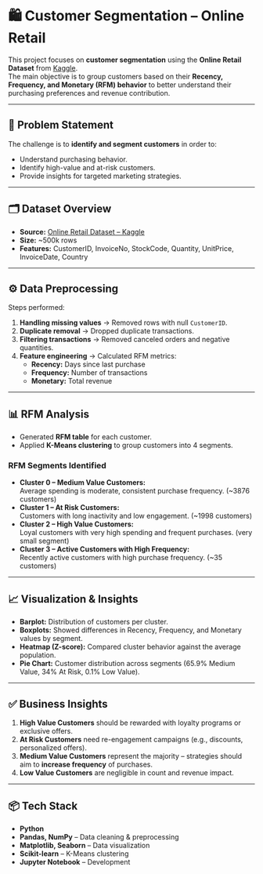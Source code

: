 # 🛍️ Customer Segmentation – Online Retail

This project focuses on **customer segmentation** using the **Online Retail Dataset** from [Kaggle](https://www.kaggle.com/datasets/lakshmi25npathi/online-retail-dataset).  
The main objective is to group customers based on their **Recency, Frequency, and Monetary (RFM) behavior** to better understand their purchasing preferences and revenue contribution.

---

## 📌 Problem Statement
The challenge is to **identify and segment customers** in order to:  
- Understand purchasing behavior.  
- Identify high-value and at-risk customers.  
- Provide insights for targeted marketing strategies.  

---

## 🗂️ Dataset Overview
- **Source:** [Online Retail Dataset – Kaggle](https://www.kaggle.com/datasets/lakshmi25npathi/online-retail-dataset)  
- **Size:** ~500k rows  
- **Features:** CustomerID, InvoiceNo, StockCode, Quantity, UnitPrice, InvoiceDate, Country  

---

## ⚙️ Data Preprocessing
Steps performed:
1. **Handling missing values** → Removed rows with null `CustomerID`.  
2. **Duplicate removal** → Dropped duplicate transactions.  
3. **Filtering transactions** → Removed canceled orders and negative quantities.  
4. **Feature engineering** → Calculated RFM metrics:  
   - **Recency:** Days since last purchase  
   - **Frequency:** Number of transactions  
   - **Monetary:** Total revenue  

---

## 📊 RFM Analysis
- Generated **RFM table** for each customer.  
- Applied **K-Means clustering** to group customers into 4 segments.  

### RFM Segments Identified
- **Cluster 0 – Medium Value Customers:**  
  Average spending is moderate, consistent purchase frequency. (~3876 customers)  
- **Cluster 1 – At Risk Customers:**  
  Customers with long inactivity and low engagement. (~1998 customers)  
- **Cluster 2 – High Value Customers:**  
  Loyal customers with very high spending and frequent purchases. (very small segment)  
- **Cluster 3 – Active Customers with High Frequency:**  
  Recently active customers with high purchase frequency. (~35 customers)  

---

## 📈 Visualization & Insights
- **Barplot:** Distribution of customers per cluster.  
- **Boxplots:** Showed differences in Recency, Frequency, and Monetary values by segment.  
- **Heatmap (Z-score):** Compared cluster behavior against the average population.  
- **Pie Chart:** Customer distribution across segments (65.9% Medium Value, 34% At Risk, 0.1% Low Value).  

---

## ✅ Business Insights
1. **High Value Customers** should be rewarded with loyalty programs or exclusive offers.  
2. **At Risk Customers** need re-engagement campaigns (e.g., discounts, personalized offers).  
3. **Medium Value Customers** represent the majority – strategies should aim to **increase frequency** of purchases.  
4. **Low Value Customers** are negligible in count and revenue impact.  

---

## 📦 Tech Stack
- **Python**  
- **Pandas, NumPy** – Data cleaning & preprocessing  
- **Matplotlib, Seaborn** – Data visualization  
- **Scikit-learn** – K-Means clustering  
- **Jupyter Notebook** – Development  
